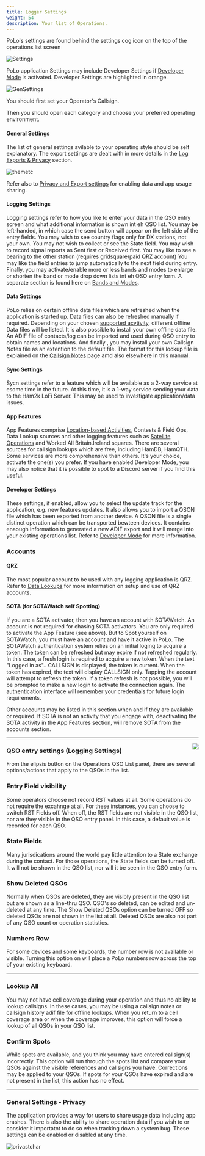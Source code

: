 ```yaml
---
title: Logger Settings
weight: 54
description: Your list of Operations.
---
```

PoLo's settings are found behind the settings cog icon on the top of the operations list screen

![Settings](./loggersettings.png)

PoLo application Settings may include Developer Settings if [Developer Mode](../developer-mode/) is activated. Developer Settings are highlighted in orange.

![GenSettings](./gensettingsnodev.png)

You should first set your Operator's Callsign.

Then you should open each category and choose your preferred operating environment.

#### General Settings
The list of general settings avilable to your operating style should be self explanatory. The export settings are dealt with in more details in the [Log Exports & Privacy](../exports/) section.

![themetc](./gendarkmodeetc.png)

Refer also to [Privacy and Export settings](../exports/index.md#general-settings---privacy) for enabling data and app usage sharing.

#### Logging Settings
Logging settings refer to how you like to enter your data in the QSO entry screen and what additional information is shown int eh QSO list.
You may be left-handed, in which case the send button will appear on the left side of the entry fields.
You may wish to see country flags only for DX stations, not your own.
You may not wish to collect or see the State field.
You may wish to record signal reports as Sent first or Received first.
You may like to see a bearing to the other station (requires gridsquare/paid QRZ account)
You may like the field entries to jump automatically to the next field during entry.
Finally, you may activate/enable more or less bands and modes to enlarge or shorten the band or mode drop down lists int eh QSO entry form. A separate section is found here on [Bands and Modes](../bands-and-modes/).
#### Data Settings
PoLo relies on certain offline data files which are refreshed when the application is started up. Data files can also be refreshed manually if required. Depending on your chosen [supported acvtivity](../../supported-activities/), different offline Data files will be listed.
It is also possible to install your own offline data file. An ADIF file of contacts/log can be imported and used during QSO entry to obtain names and locations.
And finally , you may install your own Callsign Notes file as an extention to the default file. The format for this lookup file is explained on the [Callsign Notes](../callsign-notes/) page amd also elsewhere in this manual.
#### Sync Settings
Sycn settings refer to a feature which will be available as a 2-way service at esome time in the future. At this time, it is a 1-way service sending your data to the Ham2k LoFi Server. This may be used to investigate application/data issues.
#### App Features
App Features comprise [Location-based Activities](../../supported-activities/), Contests & Field Ops, Data Lookup sources and other logging features such as [Satellite Operations](../satellites/) and Worked All Britain.Ireland squares.
There are several sources for callsign lookups which are free, including HamDB, HamQTH. Some services are more comprehensive than others. It's your choice, activate the one(s) you prefer.
If you have enabled Developer Mode, you may also notice that it is possible to spot to a Discord server if you find this useful.
#### Developer Settings
These settings, if enabled, allow you to select the update track for the application, e.g. new features updates. It also allows you to import a QSON file which has been exported from another device. A QSON file is a single distinct operation which can be transported bewteen devices. It contains enaough information to generated a new ADIF export and it will merge into your existing operations list.
Refer to [Developer Mode](../developer-mode/) for more information.

### Accounts
#### QRZ
The most popular account to be used with any logging application is QRZ. Refer to [Data Lookups](../lookups/) for more information on setup and use of QRZ accounts.
#### SOTA (for SOTAWatch self Spotting)
If you are a SOTA activator, then you have an account with SOTAWatch. An account is not required for chasing SOTA activators. You are only required to activate the App Feature (see above). But to Spot yourself on SOTAWatch, you must have an account and have it active in PoLo.
The SOTAWatch authentication system relies on an initial loging to acquire a token. The token can be refreshed but may expire if not refreshed regularly. In this case, a fresh login is required to acquire a new token. When the text "Logged in as".. CALLSIGN is displayed, the token is current. When the token has expired, the text will display CALLSIGN only. Tapping the account will attempt to refresh the token. If a token refresh is not possible, you will be prompted to make a new login to activate the connection again. The authentication interface will remember your credentials for future login requirements.

Other accounts may be listed in this section when and if they are available or required. If SOTA is not an activity that you engage with, deactivating the SOTA activity in the App Features section, will remove SOTA from the accounts section.

---
<img style="float: right; margin-left: 20px" src="./entrysettings.png"/>

### QSO entry settings (Logging Settings)

From the elipsis button on the Operations QSO List panel, there are several options/actions that apply to the QSOs in the list.
### Entry Field visibility
Some operators choose not record RST values at all. Some operations do not require the excahnge at all. For these instances, you can choose to switch RST Fields off. When off, the RST fields are not visible in the QSO list, nor are they visible in the QSO entry panel. In this case, a default value is recorded for each QSO.
### State Fields
Many jurisdications around the world pay little attention to a State exchange during the contact. For those operations, the State fields can be turned off. It will not be shown in the QSO list, nor will it be seen in the QSO entry form.
### Show Deleted QSOs
Normally when QSOs are deleted, they are visibly present in the QSO list but are shown as a line-thru QSO. QSO's so deleted, can be edited and un-deleted at any time. The Show Deleted QSOs option can be turned OFF so deleted QSOs are not shown in the list at all. Deleted QSOs are also not part of any QSO count or operation statistics.
### Numbers Row
For some devices and some keyboards, the number row is not available or visible. Turning this option on will place a PoLo numbers row across the top of your existing keyboard.

---
### Lookup All
You may not have cell coverage during your operation and thus no ability to lookup callsigns. In these cases, you may be using a callsign notes or callsign history adif file for offline lookups. When you return to a cell coverage area or when the coverage improves, this option will force a lookup of all QSOs in your QSO list.
### Confirm Spots
While spots are available, and you think you may have entered callsign(s) incorrectly. This option will run through the spots list and compare your QSOs against the visible references and callsigns you have. Corrections may be applied to your QSOs. If spots for your QSOs have expired and are not present in the list, this action has no effect.

---
### General Settings - Privacy
The application provides a way for users to share usage data including app crashes. There is also the ability to share operation data if you wish to or consider it importatnt to do so when tracking down a system bug. These settings can be enabled or disabled at any time.

![privastchar](./privacydatashare.png)